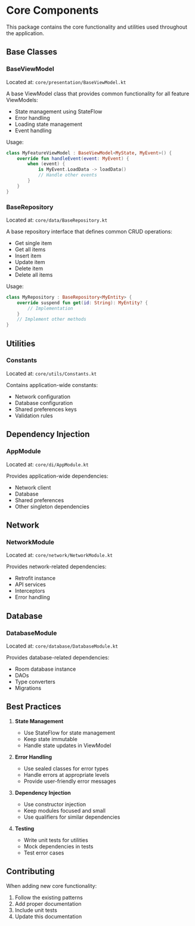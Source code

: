 # Core Components

This package contains the core functionality and utilities used throughout the application.

## Base Classes

### BaseViewModel
Located at: `core/presentation/BaseViewModel.kt`

A base ViewModel class that provides common functionality for all feature ViewModels:
- State management using StateFlow
- Error handling
- Loading state management
- Event handling

Usage:
```kotlin
class MyFeatureViewModel : BaseViewModel<MyState, MyEvent>() {
    override fun handleEvent(event: MyEvent) {
        when (event) {
            is MyEvent.LoadData -> loadData()
            // Handle other events
        }
    }
}
```

### BaseRepository
Located at: `core/data/BaseRepository.kt`

A base repository interface that defines common CRUD operations:
- Get single item
- Get all items
- Insert item
- Update item
- Delete item
- Delete all items

Usage:
```kotlin
class MyRepository : BaseRepository<MyEntity> {
    override suspend fun get(id: String): MyEntity? {
        // Implementation
    }
    // Implement other methods
}
```

## Utilities

### Constants
Located at: `core/utils/Constants.kt`

Contains application-wide constants:
- Network configuration
- Database configuration
- Shared preferences keys
- Validation rules

## Dependency Injection

### AppModule
Located at: `core/di/AppModule.kt`

Provides application-wide dependencies:
- Network client
- Database
- Shared preferences
- Other singleton dependencies

## Network

### NetworkModule
Located at: `core/network/NetworkModule.kt`

Provides network-related dependencies:
- Retrofit instance
- API services
- Interceptors
- Error handling

## Database

### DatabaseModule
Located at: `core/database/DatabaseModule.kt`

Provides database-related dependencies:
- Room database instance
- DAOs
- Type converters
- Migrations

## Best Practices

1. **State Management**
   - Use StateFlow for state management
   - Keep state immutable
   - Handle state updates in ViewModel

2. **Error Handling**
   - Use sealed classes for error types
   - Handle errors at appropriate levels
   - Provide user-friendly error messages

3. **Dependency Injection**
   - Use constructor injection
   - Keep modules focused and small
   - Use qualifiers for similar dependencies

4. **Testing**
   - Write unit tests for utilities
   - Mock dependencies in tests
   - Test error cases

## Contributing

When adding new core functionality:
1. Follow the existing patterns
2. Add proper documentation
3. Include unit tests
4. Update this documentation 
